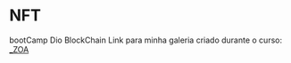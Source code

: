 # NFT
bootCamp Dio BlockChain
Link para minha galeria criado durante o curso:
 [_ZOA](https://opensea.io/_ZOA)
